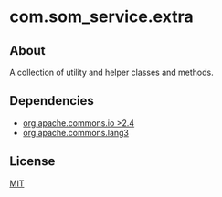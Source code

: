 # com.som_service.extra
## About
A collection of utility and helper classes and methods.

## Dependencies
- [org.apache.commons.io >2.4](https://commons.apache.org/proper/commons-io/download_io.cgi)
- [org.apache.commons.lang3](https://commons.apache.org/proper/commons-lang/)

## License
[MIT](https://github.com/site-o-matic/extra/blob/master/LICENSE)

